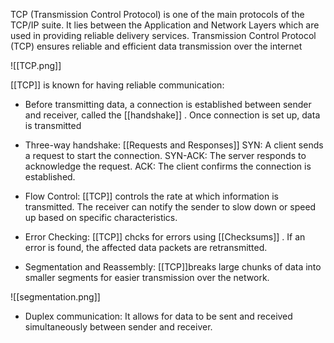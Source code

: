 TCP (Transmission Control Protocol) is one of the main protocols of the TCP/IP suite. It lies between the Application and Network Layers which are used in providing reliable delivery services. Transmission Control Protocol (TCP) ensures reliable and efficient data transmission over the internet

![[TCP.png]]

[[TCP]] is known for having reliable communication:

- Before transmitting data, a connection is established between sender and receiver, called the [[handshake]] . Once connection is set up, data is transmitted

- Three-way handshake: [[Requests and Responses]]
	SYN: A client sends a request to start the connection.
	SYN-ACK: The server responds to acknowledge the request.
	ACK: The client confirms the connection is established. 

- Flow Control:
	[[TCP]] controls the rate at which information is transmitted. The receiver can notify the sender to slow down or speed up based on specific characteristics.

- Error Checking:
	[[TCP]] chcks for errors using [[Checksums]] . If an error is found, the affected data packets are retransmitted.

- Segmentation and Reassembly: 
	[[TCP]]breaks large chunks of data into smaller segments for easier transmission over the network.

![[segmentation.png]]

- Duplex communication:
	It allows for data to be sent and received simultaneously between sender and receiver.